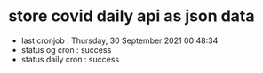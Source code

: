 # store covid daily api as json data

- last cronjob : Thursday, 30 September 2021 00:48:34
- status og cron : success
- status daily cron : success
      
      